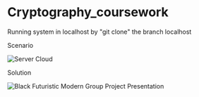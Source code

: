 # Cryptography_coursework

Running system in localhost by "git clone" the branch localhost 

Scenario

![Server Cloud](https://github.com/paultheal1en/Cryptography_coursework/assets/114815683/4880cd90-5b5f-463c-aad4-6df60022ee54)

Solution 

![Black Futuristic Modern Group Project Presentation](https://github.com/paultheal1en/Cryptography_coursework/assets/114815683/63b508db-f7fb-4fed-bd7d-7fd41d10a1f0)

